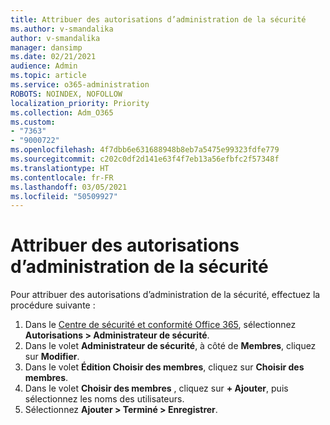 ```yaml
---
title: Attribuer des autorisations d’administration de la sécurité
ms.author: v-smandalika
author: v-smandalika
manager: dansimp
ms.date: 02/21/2021
audience: Admin
ms.topic: article
ms.service: o365-administration
ROBOTS: NOINDEX, NOFOLLOW
localization_priority: Priority
ms.collection: Adm_O365
ms.custom:
- "7363"
- "9000722"
ms.openlocfilehash: 4f7dbb6e631688948b8eb7a5475e99323fdfe779
ms.sourcegitcommit: c202c0df2d141e63f4f7eb13a56efbfc2f57348f
ms.translationtype: HT
ms.contentlocale: fr-FR
ms.lasthandoff: 03/05/2021
ms.locfileid: "50509927"
---
```

# <a name="assign-security-administration-permissions"></a>Attribuer des autorisations d’administration de la sécurité

Pour attribuer des autorisations d’administration de la sécurité, effectuez la procédure suivante :

1. Dans le [Centre de sécurité et conformité Office 365](https://sip.protection.office.com/homepage), sélectionnez **Autorisations > Administrateur de sécurité**.
2. Dans le volet **Administrateur de sécurité**, à côté de **Membres**, cliquez sur **Modifier**.
3. Dans le volet **Édition Choisir des membres**, cliquez sur **Choisir des membres**.
4. Dans le volet **Choisir des membres** , cliquez sur **+ Ajouter**, puis sélectionnez les noms des utilisateurs.
5. Sélectionnez **Ajouter > Terminé > Enregistrer**.